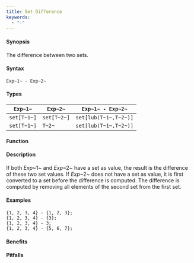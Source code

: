 ```yaml
---
title: Set Difference
keywords:
  - "-"
---
```


#### Synopsis

The difference between two sets.

#### Syntax

`Exp~1~ - Exp~2~`

#### Types


| `Exp~1~`    |  `Exp~2~`     | `Exp~1~ - Exp~2~`        |
| --- | --- | --- |
| `set[T~1~]` |  `set[T~2~]`  | `set[lub(T~1~,T~2~)]`    |
| `set[T~1~]` |  `T~2~`       | `set[lub(T~1~,T~2~)]`    |



#### Function

#### Description

If both _Exp_~1~ and _Exp_~2~ have a set as value, the result is the difference of these two set values. 
If _Exp_~2~ does not have a set as value, it is first converted to a set before the difference is computed.
The difference is computed by removing all elements of the second set from the first set.

#### Examples

```rascal-shell
{1, 2, 3, 4} - {1, 2, 3};
{1, 2, 3, 4} - {3};
{1, 2, 3, 4} - 3;
{1, 2, 3, 4} - {5, 6, 7};
```

#### Benefits

#### Pitfalls

